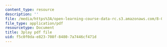 ```yaml
---
content_type: resource
description: ''
file: /media/https%3A/open-learning-course-data-rc.s3.amazonaws.com/8-06-quantum-physics-iii-spring-2018/f5c0f0dae823708f84807a7446cf471d_p3NpyfNp78.pdf
file_type: application/pdf
resourcetype: Document
title: 3play pdf file
uid: f5c0f0da-e823-708f-8480-7a7446cf471d
---
```

